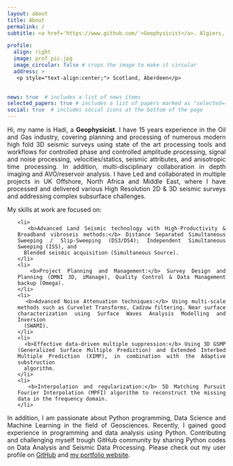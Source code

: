 ```yaml
---
layout: about
title: About
permalink: /
subtitle: <a href='https://www.github.com/'>Geophysicist</a>. Algiers, Algeria.

profile:
  align: right
  image: prof_pic.jpg
  image_circular: false # crops the image to make it circular
  address: >
   <p style="text-align:center;"> Scotland, Aberdeen</p>

  
news: true  # includes a list of news items
selected_papers: true # includes a list of papers marked as "selected={true}"
social: true  # includes social icons at the bottom of the page
---
```


<p align="justify"> 
  Hi, my name is Hadi, a <b>Geophysicist</b>. I have 15 years experience in the Oil and Gas industry, covering planning and processing of numerous modern high fold 3D seismic surveys using state of the art processing tools and workflows for 
  controlled phase and controlled amplitude processing, signal and noise processing, velocities/statics, seismic attributes, and anisotropic time processing. In addition, multi-disciplinary collaboration in depth imaging and AVO/reservoir 
  analysis. I have Led and collaborated in multiple projects in UK Offshore, North Africa and Middle East, where I have processed and delivered various High Resolution 2D & 3D seismic surveys and addressing complex subsurface challenges.
</p>

My skills at work are focused on:
  <br>
<div align="justify">
  <ul>
    
    <li>
      <b>Advanced Land Seismic technology with High-Productivity & Broadband vibroseis methods:</b> Distance Separated Simultaneous Sweeping / Slip-Sweeping (DS3/DS4); Independent Simultaneous Sweeping (ISS), and 
      Blended seismic acquisition (Simultaneous Source).
    </li>
    <li> 
      <b>Project Planning and Management:</b> Survey Design and Planning (OMNI 3D, iManage), Quality Control & Data Management backup (Omega).
    </li>
    <li>
      <b>Advanced Noise Attenuation techniques:</b> Using multi-scale methods such as Curvelet Transforms, Cadzow filtering. Near surface characterization using Surface Waves Analysis Modelling and Inversion     
      (SWAMI).
    </li>
    <li>
      <b>Effective data-driven multiple suppression:</b> Using 3D GSMP (Generalized Surface Multiple Prediction) and Extended Interbed Multiple Prediction (XIMP), in combination with the Adaptive substruction 
      algorithm.
    </li>
    <li>
      <b>Interpolation and regularization:</b> 5D Matching Pursuit Fourier Interpolation (MPFI) algorithm to reconstruct the missing data in the frequency domain.
    </li>
    
  </ul>
</div>

<p align="justify"> 
  In addition, I am passionate about Python programming, Data Science and Machine Learning in the field of Geosciences. Recently, I gained good experience in programming and data analysis using Python. Contributing and challenging myself 
  trough GitHub 
  community by sharing Python codes on Data Analysis and Seismic Data Processing. Please check out my user profile on <a href="https://github.com/hadi-tim">GitHub</a> and <a href="https://github.com/hadi-tim?tab=repositories">my portfolio 
  website</a>.
</p>

